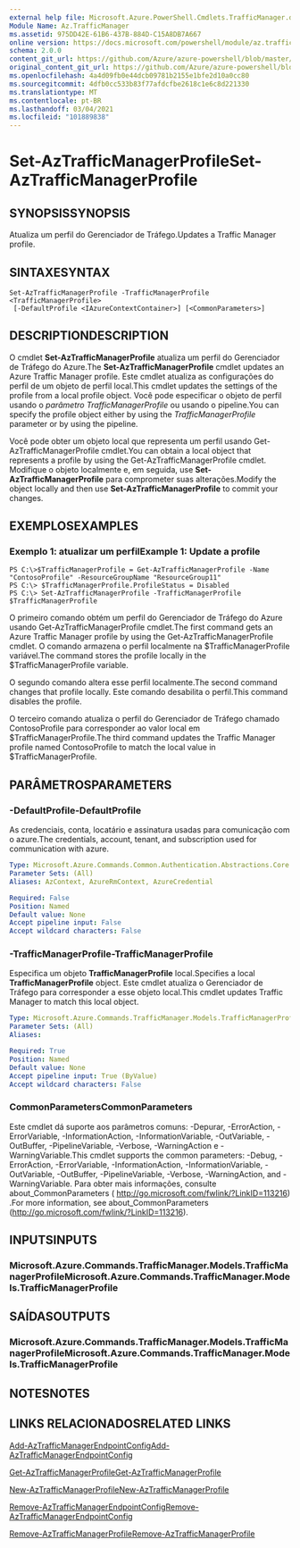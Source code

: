 ```yaml
---
external help file: Microsoft.Azure.PowerShell.Cmdlets.TrafficManager.dll-Help.xml
Module Name: Az.TrafficManager
ms.assetid: 975DD42E-61B6-437B-884D-C15A8DB7A667
online version: https://docs.microsoft.com/powershell/module/az.trafficmanager/set-aztrafficmanagerprofile
schema: 2.0.0
content_git_url: https://github.com/Azure/azure-powershell/blob/master/src/TrafficManager/TrafficManager/help/Set-AzTrafficManagerProfile.md
original_content_git_url: https://github.com/Azure/azure-powershell/blob/master/src/TrafficManager/TrafficManager/help/Set-AzTrafficManagerProfile.md
ms.openlocfilehash: 4a4d09fb0e44dcb09781b2155e1bfe2d10a0cc80
ms.sourcegitcommit: 4dfb0cc533b83f77afdcfbe2618c1e6c8d221330
ms.translationtype: MT
ms.contentlocale: pt-BR
ms.lasthandoff: 03/04/2021
ms.locfileid: "101889838"
---
```

# <span data-ttu-id="10f3b-101">Set-AzTrafficManagerProfile</span><span class="sxs-lookup"><span data-stu-id="10f3b-101">Set-AzTrafficManagerProfile</span></span>

## <span data-ttu-id="10f3b-102">SYNOPSIS</span><span class="sxs-lookup"><span data-stu-id="10f3b-102">SYNOPSIS</span></span>
<span data-ttu-id="10f3b-103">Atualiza um perfil do Gerenciador de Tráfego.</span><span class="sxs-lookup"><span data-stu-id="10f3b-103">Updates a Traffic Manager profile.</span></span>

## <span data-ttu-id="10f3b-104">SINTAXE</span><span class="sxs-lookup"><span data-stu-id="10f3b-104">SYNTAX</span></span>

```
Set-AzTrafficManagerProfile -TrafficManagerProfile <TrafficManagerProfile>
 [-DefaultProfile <IAzureContextContainer>] [<CommonParameters>]
```

## <span data-ttu-id="10f3b-105">DESCRIPTION</span><span class="sxs-lookup"><span data-stu-id="10f3b-105">DESCRIPTION</span></span>
<span data-ttu-id="10f3b-106">O cmdlet **Set-AzTrafficManagerProfile** atualiza um perfil do Gerenciador de Tráfego do Azure.</span><span class="sxs-lookup"><span data-stu-id="10f3b-106">The **Set-AzTrafficManagerProfile** cmdlet updates an Azure Traffic Manager profile.</span></span>
<span data-ttu-id="10f3b-107">Este cmdlet atualiza as configurações do perfil de um objeto de perfil local.</span><span class="sxs-lookup"><span data-stu-id="10f3b-107">This cmdlet updates the settings of the profile from a local profile object.</span></span>
<span data-ttu-id="10f3b-108">Você pode especificar o objeto de perfil usando o *parâmetro TrafficManagerProfile* ou usando o pipeline.</span><span class="sxs-lookup"><span data-stu-id="10f3b-108">You can specify the profile object either by using the *TrafficManagerProfile* parameter or by using the pipeline.</span></span>

<span data-ttu-id="10f3b-109">Você pode obter um objeto local que representa um perfil usando Get-AzTrafficManagerProfile cmdlet.</span><span class="sxs-lookup"><span data-stu-id="10f3b-109">You can obtain a local object that represents a profile by using the Get-AzTrafficManagerProfile cmdlet.</span></span>
<span data-ttu-id="10f3b-110">Modifique o objeto localmente e, em seguida, use **Set-AzTrafficManagerProfile** para comprometer suas alterações.</span><span class="sxs-lookup"><span data-stu-id="10f3b-110">Modify the object locally and then use **Set-AzTrafficManagerProfile** to commit your changes.</span></span>

## <span data-ttu-id="10f3b-111">EXEMPLOS</span><span class="sxs-lookup"><span data-stu-id="10f3b-111">EXAMPLES</span></span>

### <span data-ttu-id="10f3b-112">Exemplo 1: atualizar um perfil</span><span class="sxs-lookup"><span data-stu-id="10f3b-112">Example 1: Update a profile</span></span>
```
PS C:\>$TrafficManagerProfile = Get-AzTrafficManagerProfile -Name "ContosoProfile" -ResourceGroupName "ResourceGroup11" 
PS C:\> $TrafficManagerProfile.ProfileStatus = Disabled
PS C:\> Set-AzTrafficManagerProfile -TrafficManagerProfile $TrafficManagerProfile
```

<span data-ttu-id="10f3b-113">O primeiro comando obtém um perfil do Gerenciador de Tráfego do Azure usando Get-AzTrafficManagerProfile cmdlet.</span><span class="sxs-lookup"><span data-stu-id="10f3b-113">The first command gets an Azure Traffic Manager profile by using the Get-AzTrafficManagerProfile cmdlet.</span></span>
<span data-ttu-id="10f3b-114">O comando armazena o perfil localmente na $TrafficManagerProfile variável.</span><span class="sxs-lookup"><span data-stu-id="10f3b-114">The command stores the profile locally in the $TrafficManagerProfile variable.</span></span>

<span data-ttu-id="10f3b-115">O segundo comando altera esse perfil localmente.</span><span class="sxs-lookup"><span data-stu-id="10f3b-115">The second command changes that profile locally.</span></span>
<span data-ttu-id="10f3b-116">Este comando desabilita o perfil.</span><span class="sxs-lookup"><span data-stu-id="10f3b-116">This command disables the profile.</span></span>

<span data-ttu-id="10f3b-117">O terceiro comando atualiza o perfil do Gerenciador de Tráfego chamado ContosoProfile para corresponder ao valor local em $TrafficManagerProfile.</span><span class="sxs-lookup"><span data-stu-id="10f3b-117">The third command updates the Traffic Manager profile named ContosoProfile to match the local value in $TrafficManagerProfile.</span></span>

## <span data-ttu-id="10f3b-118">PARÂMETROS</span><span class="sxs-lookup"><span data-stu-id="10f3b-118">PARAMETERS</span></span>

### <span data-ttu-id="10f3b-119">-DefaultProfile</span><span class="sxs-lookup"><span data-stu-id="10f3b-119">-DefaultProfile</span></span>
<span data-ttu-id="10f3b-120">As credenciais, conta, locatário e assinatura usadas para comunicação com o azure.</span><span class="sxs-lookup"><span data-stu-id="10f3b-120">The credentials, account, tenant, and subscription used for communication with azure.</span></span>

```yaml
Type: Microsoft.Azure.Commands.Common.Authentication.Abstractions.Core.IAzureContextContainer
Parameter Sets: (All)
Aliases: AzContext, AzureRmContext, AzureCredential

Required: False
Position: Named
Default value: None
Accept pipeline input: False
Accept wildcard characters: False
```

### <span data-ttu-id="10f3b-121">-TrafficManagerProfile</span><span class="sxs-lookup"><span data-stu-id="10f3b-121">-TrafficManagerProfile</span></span>
<span data-ttu-id="10f3b-122">Especifica um objeto **TrafficManagerProfile** local.</span><span class="sxs-lookup"><span data-stu-id="10f3b-122">Specifies a local **TrafficManagerProfile** object.</span></span>
<span data-ttu-id="10f3b-123">Este cmdlet atualiza o Gerenciador de Tráfego para corresponder a esse objeto local.</span><span class="sxs-lookup"><span data-stu-id="10f3b-123">This cmdlet updates Traffic Manager to match this local object.</span></span>

```yaml
Type: Microsoft.Azure.Commands.TrafficManager.Models.TrafficManagerProfile
Parameter Sets: (All)
Aliases:

Required: True
Position: Named
Default value: None
Accept pipeline input: True (ByValue)
Accept wildcard characters: False
```

### <span data-ttu-id="10f3b-124">CommonParameters</span><span class="sxs-lookup"><span data-stu-id="10f3b-124">CommonParameters</span></span>
<span data-ttu-id="10f3b-125">Este cmdlet dá suporte aos parâmetros comuns: -Depurar, -ErrorAction, -ErrorVariable, -InformationAction, -InformationVariable, -OutVariable, -OutBuffer, -PipelineVariable, -Verbose, -WarningAction e -WarningVariable.</span><span class="sxs-lookup"><span data-stu-id="10f3b-125">This cmdlet supports the common parameters: -Debug, -ErrorAction, -ErrorVariable, -InformationAction, -InformationVariable, -OutVariable, -OutBuffer, -PipelineVariable, -Verbose, -WarningAction, and -WarningVariable.</span></span> <span data-ttu-id="10f3b-126">Para obter mais informações, consulte about_CommonParameters ( http://go.microsoft.com/fwlink/?LinkID=113216) .</span><span class="sxs-lookup"><span data-stu-id="10f3b-126">For more information, see about_CommonParameters (http://go.microsoft.com/fwlink/?LinkID=113216).</span></span>

## <span data-ttu-id="10f3b-127">INPUTS</span><span class="sxs-lookup"><span data-stu-id="10f3b-127">INPUTS</span></span>

### <span data-ttu-id="10f3b-128">Microsoft.Azure.Commands.TrafficManager.Models.TrafficManagerProfile</span><span class="sxs-lookup"><span data-stu-id="10f3b-128">Microsoft.Azure.Commands.TrafficManager.Models.TrafficManagerProfile</span></span>

## <span data-ttu-id="10f3b-129">SAÍDAS</span><span class="sxs-lookup"><span data-stu-id="10f3b-129">OUTPUTS</span></span>

### <span data-ttu-id="10f3b-130">Microsoft.Azure.Commands.TrafficManager.Models.TrafficManagerProfile</span><span class="sxs-lookup"><span data-stu-id="10f3b-130">Microsoft.Azure.Commands.TrafficManager.Models.TrafficManagerProfile</span></span>

## <span data-ttu-id="10f3b-131">NOTES</span><span class="sxs-lookup"><span data-stu-id="10f3b-131">NOTES</span></span>

## <span data-ttu-id="10f3b-132">LINKS RELACIONADOS</span><span class="sxs-lookup"><span data-stu-id="10f3b-132">RELATED LINKS</span></span>

[<span data-ttu-id="10f3b-133">Add-AzTrafficManagerEndpointConfig</span><span class="sxs-lookup"><span data-stu-id="10f3b-133">Add-AzTrafficManagerEndpointConfig</span></span>](./Add-AzTrafficManagerEndpointConfig.md)

[<span data-ttu-id="10f3b-134">Get-AzTrafficManagerProfile</span><span class="sxs-lookup"><span data-stu-id="10f3b-134">Get-AzTrafficManagerProfile</span></span>](./Get-AzTrafficManagerProfile.md)

[<span data-ttu-id="10f3b-135">New-AzTrafficManagerProfile</span><span class="sxs-lookup"><span data-stu-id="10f3b-135">New-AzTrafficManagerProfile</span></span>](./New-AzTrafficManagerProfile.md)

[<span data-ttu-id="10f3b-136">Remove-AzTrafficManagerEndpointConfig</span><span class="sxs-lookup"><span data-stu-id="10f3b-136">Remove-AzTrafficManagerEndpointConfig</span></span>](./Remove-AzTrafficManagerEndpointConfig.md)

[<span data-ttu-id="10f3b-137">Remove-AzTrafficManagerProfile</span><span class="sxs-lookup"><span data-stu-id="10f3b-137">Remove-AzTrafficManagerProfile</span></span>](./Remove-AzTrafficManagerProfile.md)



